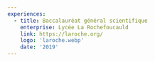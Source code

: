 ```yaml
---
experiences:
  - title: Baccalauréat général scientifique
    enterprise: Lycée La Rochefoucauld
    link: https://laroche.org/
    logo: 'laroche.webp'
    date: '2019'
---
```

